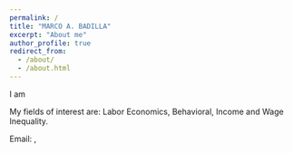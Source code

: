 ```yaml
---
permalink: /
title: "MARCO A. BADILLA"
excerpt: "About me"
author_profile: true
redirect_from: 
  - /about/
  - /about.html
---
```


I am

My fields of interest are: Labor Economics, Behavioral, Income and Wage Inequality.

Email: ,   

